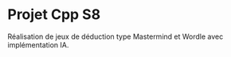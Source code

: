 # Projet Cpp S8

Réalisation de jeux de déduction type Mastermind et Wordle avec implémentation IA.
